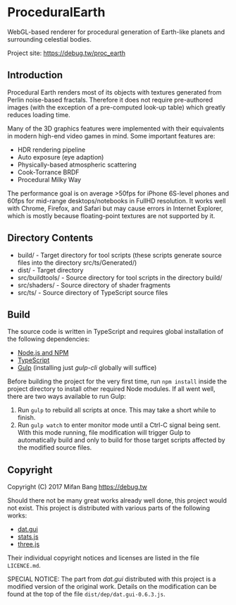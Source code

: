 # ProceduralEarth
WebGL-based renderer for procedural generation of Earth-like planets and surrounding celestial bodies.

Project site: <https://debug.tw/proc_earth>


## Introduction

Procedural Earth renders most of its objects with textures generated from Perlin noise-based fractals. Therefore it does not require pre-authored images (with the exception of a pre-computed look-up table) which greatly reduces loading time.

Many of the 3D graphics features were implemented with their equivalents in modern high-end video games in mind. Some important features are:

- HDR rendering pipeline
- Auto exposure (eye adaption)
- Physically-based atmospheric scattering
- Cook-Torrance BRDF
- Procedural Milky Way

The performance goal is on average >50fps for iPhone 6S-level phones and 60fps for mid-range desktops/notebooks in FullHD resolution. It works well with Chrome, Firefox, and Safari but may cause errors in Internet Explorer, which is mostly because floating-point textures are not supported by it.


## Directory Contents

- build/ - Target directory for tool scripts (these scripts generate source files into the directory src/ts/Generated/)
- dist/ - Target directory
- src/buildtools/ - Source directory for tool scripts in the directory build/
- src/shaders/ - Source directory of shader fragments
- src/ts/ - Source directory of TypeScript source files


## Build

The source code is written in TypeScript and requires global installation of the following dependencies:

- [Node.js and NPM](https://nodejs.org)
- [TypeScript](https://www.typescriptlang.org/index.html#download-links)
- [Gulp](https://gulpjs.com) (installing just *gulp-cli* globally will suffice)

Before building the project for the very first time, run `npm install` inside the project directory to install other required Node modules. If all went well, there are two ways available to run Gulp:

1. Run `gulp` to rebuild all scripts at once. This may take a short while to finish.
2. Run `gulp watch` to enter monitor mode until a Ctrl-C signal being sent. With this mode running, file modification will trigger Gulp to automatically build and only to build for those target scripts affected by the modified source files.


## Copyright

Copyright (C) 2017 Mifan Bang <https://debug.tw>

Should there not be many great works already well done, this project would not exist. This project is distributed with various parts of the following works:

- [dat.gui](https://github.com/dataarts/dat.gui)
- [stats.js](https://github.com/mrdoob/stats.js)
- [three.js](https://github.com/mrdoob/three.js)

Their individual copyright notices and licenses are listed in the file `LICENCE.md`.

SPECIAL NOTICE: The part from *dat.gui* distributed with this project is a modified version of the original work. Details on the modification can be found at the top of the file `dist/dep/dat.gui-0.6.3.js`.
